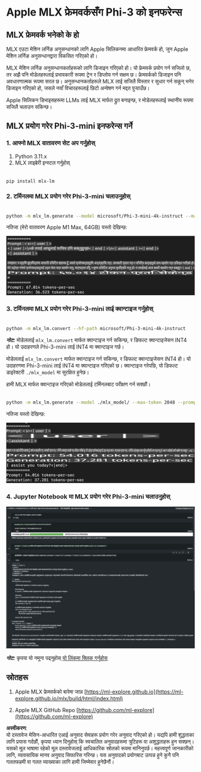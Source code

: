 # **Apple MLX फ्रेमवर्कसँग Phi-3 को इनफरेन्स**

## **MLX फ्रेमवर्क भनेको के हो**

MLX एउटा मेशिन लर्निङ अनुसन्धानको लागि Apple सिलिकनमा आधारित फ्रेमवर्क हो, जुन Apple मेशिन लर्निङ अनुसन्धानद्वारा विकसित गरिएको हो।

MLX मेशिन लर्निङ अनुसन्धानकर्ताहरूको लागि डिजाइन गरिएको हो। यो फ्रेमवर्क प्रयोग गर्न सजिलो छ, तर अझै पनि मोडेलहरूलाई प्रभावकारी रूपमा ट्रेन र डिप्लोय गर्न सक्षम छ। फ्रेमवर्कको डिजाइन पनि अवधारणात्मक रूपमा सरल छ। अनुसन्धानकर्ताहरूले MLX लाई सजिलै विस्तार र सुधार गर्न सकून् भनेर डिजाइन गरिएको हो, जसले नयाँ विचारहरूलाई छिटो अन्वेषण गर्न मद्दत पुर्‍याउँछ।

Apple सिलिकन डिभाइसहरूमा LLMs लाई MLX मार्फत द्रुत बनाइन्छ, र मोडेलहरूलाई स्थानीय रूपमा सजिलै चलाउन सकिन्छ।

## **MLX प्रयोग गरेर Phi-3-mini इनफरेन्स गर्ने**

### **1. आफ्नो MLX वातावरण सेट अप गर्नुहोस्**

1. Python 3.11.x
2. MLX लाइब्रेरी इन्स्टल गर्नुहोस्

```bash

pip install mlx-lm

```

### **2. टर्मिनलमा MLX प्रयोग गरेर Phi-3-mini चलाउनुहोस्**

```bash

python -m mlx_lm.generate --model microsoft/Phi-3-mini-4k-instruct --max-token 2048 --prompt  "<|user|>\nCan you introduce yourself<|end|>\n<|assistant|>"

```

नतिजा (मेरो वातावरण Apple M1 Max, 64GB) यस्तो देखिन्छ:

![Terminal](../../../../../translated_images/01.0d0f100b646a4e4c4f1cd36c1a05727cd27f1e696ed642c06cf6e2c9bbf425a4.ne.png)

### **3. टर्मिनलमा MLX प्रयोग गरेर Phi-3-mini लाई क्वान्टाइज गर्नुहोस्**

```bash

python -m mlx_lm.convert --hf-path microsoft/Phi-3-mini-4k-instruct

```

***नोट:*** मोडेललाई `mlx_lm.convert` मार्फत क्वान्टाइज गर्न सकिन्छ, र डिफल्ट क्वान्टाइजेसन INT4 हो। यो उदाहरणले Phi-3-mini लाई INT4 मा क्वान्टाइज गर्छ।

मोडेललाई `mlx_lm.convert` मार्फत क्वान्टाइज गर्न सकिन्छ, र डिफल्ट क्वान्टाइजेसन INT4 हो। यो उदाहरणमा Phi-3-mini लाई INT4 मा क्वान्टाइज गरिएको छ। क्वान्टाइज गरेपछि, यो डिफल्ट डाइरेक्टरी `./mlx_model` मा सुरक्षित हुनेछ।

हामी MLX मार्फत क्वान्टाइज गरिएको मोडेललाई टर्मिनलबाट परीक्षण गर्न सक्छौं।

```bash

python -m mlx_lm.generate --model ./mlx_model/ --max-token 2048 --prompt  "<|user|>\nCan you introduce yourself<|end|>\n<|assistant|>"

```

नतिजा यस्तो देखिन्छ:

![INT4](../../../../../translated_images/02.04e0be1f18a90a58ad47e0c9d9084ac94d0f1a8c02fa707d04dd2dfc7e9117c6.ne.png)

### **4. Jupyter Notebook मा MLX प्रयोग गरेर Phi-3-mini चलाउनुहोस्**

![Notebook](../../../../../translated_images/03.0cf0092fe143357656bb5a7bc6427c41d8528d772d38a82d0b2693e2a3eeb16e.ne.png)

***नोट:*** कृपया यो नमूना पढ्नुहोस् [यो लिंकमा क्लिक गर्नुहोस्](../../../../../code/03.Inference/MLX/MLX_DEMO.ipynb)

## **स्रोतहरू**

1. Apple MLX फ्रेमवर्कको बारेमा जान्न [https://ml-explore.github.io](https://ml-explore.github.io/mlx/build/html/index.html)

2. Apple MLX GitHub Repo [https://github.com/ml-explore](https://github.com/ml-explore)

**अस्वीकरण**:  
यो दस्तावेज मेसिन-आधारित एआई अनुवाद सेवाहरू प्रयोग गरेर अनुवाद गरिएको हो। यद्यपि हामी शुद्धताका लागि प्रयास गर्दछौं, कृपया ध्यान दिनुहोस् कि स्वचालित अनुवादहरूमा त्रुटिहरू वा अशुद्धताहरू हुन सक्छन्। यसको मूल भाषामा रहेको मूल दस्तावेजलाई आधिकारिक स्रोतको रूपमा मानिनुपर्छ। महत्त्वपूर्ण जानकारीको लागि, व्यावसायिक मानव अनुवाद सिफारिस गरिन्छ। यस अनुवादको प्रयोगबाट उत्पन्न हुने कुनै पनि गलतफहमी वा गलत व्याख्याका लागि हामी जिम्मेवार हुनेछैनौं।